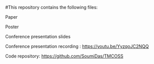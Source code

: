 #This repository contains the following files:

Paper

Poster

Conference presentation slides

Conference presentation recording : https://youtu.be/YyzqoJC2NQQ

Code repository: https://github.com/SoumiDas/TMCOSS
